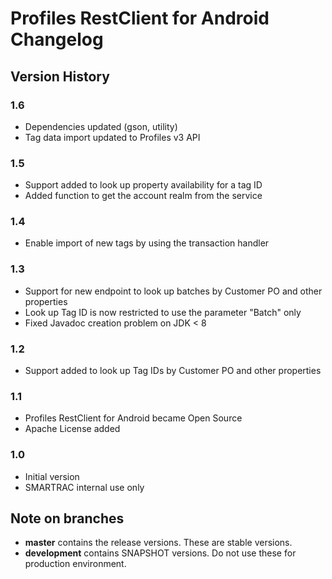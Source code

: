 # Profiles RestClient for Android Changelog

## Version History

### 1.6
 - Dependencies updated (gson, utility)
 - Tag data import updated to Profiles v3 API

### 1.5

 - Support added to look up property availability for a tag ID
 - Added function to get the account realm from the service

### 1.4

 - Enable import of new tags by using the transaction handler

### 1.3

 - Support for new endpoint to look up batches by Customer PO and other properties
 - Look up Tag ID is now restricted to use the parameter "Batch" only
 - Fixed Javadoc creation problem on JDK < 8

### 1.2

 - Support added to look up Tag IDs by Customer PO and other properties

### 1.1

 - Profiles RestClient for Android became Open Source
 - Apache License added

### 1.0

 - Initial version
 - SMARTRAC internal use only

## Note on branches

 - **master** contains the release versions. These are stable versions.
 - **development** contains SNAPSHOT versions. Do not use these for production environment. 
